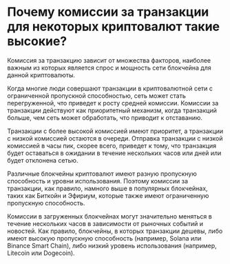 # Почему комиссии за транзакции для некоторых криптовалют такие высокие?

Комиссия за транзакцию зависит от множества факторов, наиболее важным из которых является спрос и мощность сети блокчейна для данной криптовалюты.

Когда многие люди совершают транзакции в криптовалютной сети с ограниченной пропускной способностью, сеть может стать перегруженной, что приведет к росту средней комиссии. Комиссии за транзакции действуют как приоритетный механизм, когда транзакций больше, чем сеть может обработать, что приводит к отставанию.

Транзакции с более высокой комиссией имеют приоритет, а транзакции с низкой комиссией остаются в очереди. Отправка транзакции с низкой комиссией в часы пик, скорее всего, приведет к тому, что транзакция будет оставаться в ожидании в течение нескольких часов или дней или будет отклонена сетью.

Различные блокчейны криптовалют имеют разную пропускную способность и уровни использования. Поэтому комиссии за транзакции, как правило, намного выше в популярных блокчейнах, таких как Биткойн и Эфириум, которые также имеют ограниченную пропускную способность.

Комиссии в загруженных блокчейнах могут значительно меняться в течение нескольких часов в зависимости от рыночных событий и новостей. Как правило, блокчейны, в которых транзакции дешевы, либо имеют высокую пропускную способность (например, Solana или Binance Smart Chain), либо низкий уровень использования (например, Litecoin или Dogecoin).